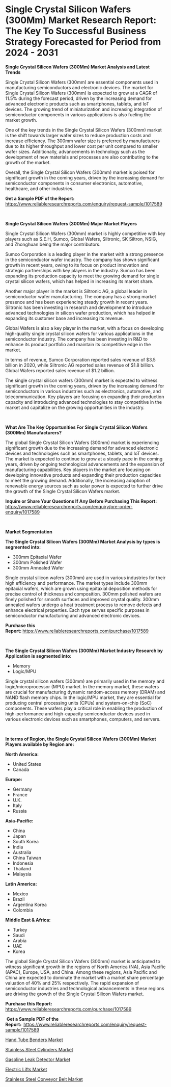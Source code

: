 <p><h1>Single Crystal Silicon Wafers (300Mm) Market Research Report: The Key To Successful Business Strategy Forecasted for Period from 2024 - 2031</h1></p><p><strong>Single Crystal Silicon Wafers (300Mm) Market Analysis and Latest Trends</strong></p>
<p><p>Single Crystal Silicon Wafers (300mm) are essential components used in manufacturing semiconductors and electronic devices. The market for Single Crystal Silicon Wafers (300mm) is expected to grow at a CAGR of 11.5% during the forecast period, driven by the increasing demand for advanced electronic products such as smartphones, tablets, and IoT devices. The growing trend of miniaturization and increasing integration of semiconductor components in various applications is also fueling the market growth.</p><p>One of the key trends in the Single Crystal Silicon Wafers (300mm) market is the shift towards larger wafer sizes to reduce production costs and increase efficiency. The 300mm wafer size is preferred by manufacturers due to its higher throughput and lower cost per unit compared to smaller wafer sizes. Additionally, advancements in technology such as the development of new materials and processes are also contributing to the growth of the market.</p><p>Overall, the Single Crystal Silicon Wafers (300mm) market is poised for significant growth in the coming years, driven by the increasing demand for semiconductor components in consumer electronics, automotive, healthcare, and other industries.</p></p>
<p><strong>Get a Sample PDF of the Report:&nbsp;</strong> <a href="https://www.reliableresearchreports.com/enquiry/request-sample/1017589">https://www.reliableresearchreports.com/enquiry/request-sample/1017589</a></p>
<p>&nbsp;</p>
<p><strong>Single Crystal Silicon Wafers (300Mm) Major Market Players</strong></p>
<p><p>Single Crystal Silicon Wafers (300mm) market is highly competitive with key players such as S.E.H, Sumco, Global Wafers, Siltronic, SK Siltron, NSIG, and Zhonghuan being the major contributors. </p><p>Sumco Corporation is a leading player in the market with a strong presence in the semiconductor wafer industry. The company has shown significant growth in recent years, owing to its focus on product innovation and strategic partnerships with key players in the industry. Sumco has been expanding its production capacity to meet the growing demand for single crystal silicon wafers, which has helped in increasing its market share. </p><p>Another major player in the market is Siltronic AG, a global leader in semiconductor wafer manufacturing. The company has a strong market presence and has been experiencing steady growth in recent years. Siltronic has been investing in research and development to introduce advanced technologies in silicon wafer production, which has helped in expanding its customer base and increasing its revenue. </p><p>Global Wafers is also a key player in the market, with a focus on developing high-quality single crystal silicon wafers for various applications in the semiconductor industry. The company has been investing in R&D to enhance its product portfolio and maintain its competitive edge in the market. </p><p>In terms of revenue, Sumco Corporation reported sales revenue of $3.5 billion in 2020, while Siltronic AG reported sales revenue of $1.8 billion. Global Wafers reported sales revenue of $1.2 billion. </p><p>The single crystal silicon wafers (300mm) market is expected to witness significant growth in the coming years, driven by the increasing demand for semiconductors in various industries such as electronics, automotive, and telecommunication. Key players are focusing on expanding their production capacity and introducing advanced technologies to stay competitive in the market and capitalize on the growing opportunities in the industry.</p></p>
<p>&nbsp;</p>
<p><strong>What Are The Key Opportunities For Single Crystal Silicon Wafers (300Mm) Manufacturers?</strong></p>
<p><p>The global Single Crystal Silicon Wafers (300mm) market is experiencing significant growth due to the increasing demand for advanced electronic devices and technologies such as smartphones, tablets, and IoT devices. The market is expected to continue to grow at a steady pace in the coming years, driven by ongoing technological advancements and the expansion of manufacturing capabilities. Key players in the market are focusing on developing innovative products and expanding their production capacities to meet the growing demand. Additionally, the increasing adoption of renewable energy sources such as solar power is expected to further drive the growth of the Single Crystal Silicon Wafers market.</p></p>
<p><strong>Inquire or Share Your Questions If Any Before Purchasing This Report:</strong> <a href="https://www.reliableresearchreports.com/enquiry/pre-order-enquiry/1017589">https://www.reliableresearchreports.com/enquiry/pre-order-enquiry/1017589</a></p>
<p>&nbsp;</p>
<p><strong>Market Segmentation</strong></p>
<p><strong>The Single Crystal Silicon Wafers (300Mm) Market Analysis by types is segmented into:</strong></p>
<p><ul><li>300mm Epitaxial Wafer</li><li>300mm Polished Wafer</li><li>300mm Annealed Wafer</li></ul></p>
<p><p>Single crystal silicon wafers (300mm) are used in various industries for their high efficiency and performance. The market types include 300mm epitaxial wafers, which are grown using epitaxial deposition methods for precise control of thickness and composition. 300mm polished wafers are finely polished for smooth surfaces and improved crystal quality. 300mm annealed wafers undergo a heat treatment process to remove defects and enhance electrical properties. Each type serves specific purposes in semiconductor manufacturing and advanced electronic devices.</p></p>
<p><strong>Purchase this Report:&nbsp;</strong><a href="https://www.reliableresearchreports.com/purchase/1017589">https://www.reliableresearchreports.com/purchase/1017589</a></p>
<p>&nbsp;</p>
<p><strong>The Single Crystal Silicon Wafers (300Mm) Market Industry Research by Application is segmented into:</strong></p>
<p><ul><li>Memory</li><li>Logic/MPU</li></ul></p>
<p><p>Single crystal silicon wafers (300mm) are primarily used in the memory and logic/microprocessor (MPU) market. In the memory market, these wafers are crucial for manufacturing dynamic random-access memory (DRAM) and NAND flash memory chips. In the logic/MPU market, they are essential for producing central processing units (CPUs) and system-on-chip (SoC) components. These wafers play a critical role in enabling the production of high-performance and high-capacity semiconductor devices used in various electronic devices such as smartphones, computers, and servers.</p></p>
<p>&nbsp;</p>
<p><strong>In terms of Region, the Single Crystal Silicon Wafers (300Mm) Market Players available by Region are:</strong></p>
<p>
    <p> <strong> North America: </strong>
        <ul>
            <li>United States</li>
            <li>Canada</li>
        </ul>
        </p> 
    <p> <strong> Europe: </strong>
        <ul>
            <li>Germany</li>
            <li>France</li>
            <li>U.K.</li>
            <li>Italy</li>
            <li>Russia</li>
        </ul>
        </p> 
    <p> <strong> Asia-Pacific: </strong>
        <ul>
            <li>China</li>
            <li>Japan</li>
            <li>South Korea</li>
            <li>India</li>
            <li>Australia</li>
            <li>China Taiwan</li>
            <li>Indonesia</li>
            <li>Thailand</li>
            <li>Malaysia</li>
        </ul>
        </p> 
    <p> <strong> Latin America: </strong>
        <ul>
            <li>Mexico</li>
            <li>Brazil</li>
            <li>Argentina Korea</li>
            <li>Colombia</li>
        </ul>
        </p> 
    <p> <strong> Middle East & Africa: </strong>
        <ul>
            <li>Turkey</li>
            <li>Saudi</li>
            <li>Arabia</li>
            <li>UAE</li>
            <li>Korea</li>
        </ul>
    </p>
    </p>
<p><p>The global Single Crystal Silicon Wafers (300mm) market is anticipated to witness significant growth in the regions of North America (NA), Asia Pacific (APAC), Europe, USA, and China. Among these regions, Asia Pacific and China are expected to dominate the market with a market share percentage valuation of 40% and 25% respectively. The rapid expansion of semiconductor industries and technological advancements in these regions are driving the growth of the Single Crystal Silicon Wafers market.</p></p>
<p><strong>Purchase this Report: </strong><a href="https://www.reliableresearchreports.com/purchase/1017589">https://www.reliableresearchreports.com/purchase/1017589</a></p>
<p>&nbsp;<strong>Get a Sample PDF of the Report:&nbsp;&nbsp;</strong><a href="https://www.reliableresearchreports.com/enquiry/request-sample/1017589">https://www.reliableresearchreports.com/enquiry/request-sample/1017589</a></p>
<p><strong></strong></p>
<p><p><a href="https://medium.com/@amyacrooks6457/hand-tube-benders-market-trends-and-market-analysis-forecasted-for-period-2024-2031-6f75d333f169">Hand Tube Benders Market</a></p><p><a href="https://medium.com/@amyacrooks6457/stainless-steel-cylinders-market-comprehensive-assessment-by-type-application-and-geography-529eaffaf42b">Stainless Steel Cylinders Market</a></p><p><a href="https://medium.com/@amyacrooks6457/decoding-gasoline-leak-detector-market-metrics-market-share-trends-and-growth-patterns-4801a28f2f0d">Gasoline Leak Detector Market</a></p><p><a href="https://medium.com/@amyacrooks6457/electric-lifts-market-size-market-outlook-and-market-forecast-2024-to-2031-6901ae8648ac">Electric Lifts Market</a></p><p><a href="https://medium.com/@amyacrooks6457/stainless-steel-conveyor-belt-market-outlook-industry-overview-and-forecast-2024-to-2031-f2c3a600b0d0">Stainless Steel Conveyor Belt Market</a></p></p>